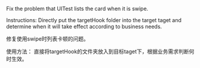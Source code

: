 Fix the problem that UITest lists the card when it is swipe.

Instructions: Directly put the targetHook folder into the target taget and determine when it will take effect according to business needs.

修复使用swipe时列表卡顿的问题。

使用方法： 直接将targetHook的文件夹放入到目标taget下，根据业务需求判断何时生效。
